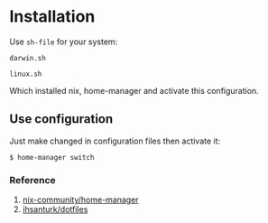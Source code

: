# Installation

Use `sh-file` for your system:

```shell
darwin.sh
```

```shell
linux.sh
```

Which installed nix, home-manager and activate this configuration.

## Use configuration

Just make changed in configuration files then activate it:

```shell
$ home-manager switch
```

### Reference

1. [nix-community/home-manager](https://github.com/nix-community/home-manager)
1. [ihsanturk/dotfiles](https://github.com/ihsanturk/dotfiles)

